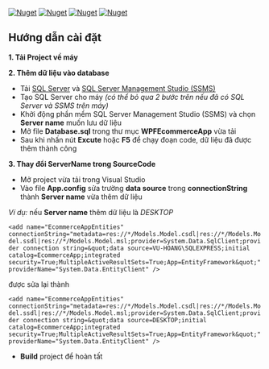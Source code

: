 [![Nuget][materialDesignThemes-shield]][materialDesignThemes-url]   [![Nuget][liveChart-shield]][liveChart-url] [![Nuget][entityFramework-shield]][entityFramework-url]  [![Nuget][firebaseStorage-shield]][firebaseStorage-url]

<!-- MARKDOWN LINKS & IMAGES -->
[materialDesignThemes-shield]: https://img.shields.io/nuget/v/MaterialDesignThemes?label=MaterialDesignThemes&logo=MaterialDesignThemes
[materialDesignThemes-url]: https://www.nuget.org/packages/MaterialDesignThemes/
[entityFramework-shield]: https://img.shields.io/nuget/v/EntityFramework?label=EntityFramework&logo=EntityFramework
[entityFramework-url]: https://www.nuget.org/packages/EntityFramework/
[liveChart-shield]: https://img.shields.io/nuget/v/LiveCharts.Wpf?label=LiveCharts.Wpf&logo=MaterialDesignThemes
[liveChart-url]: https://www.nuget.org/packages/LiveCharts.Wpf
[firebaseStorage-shield]: https://img.shields.io/nuget/v/FirebaseStorage.net?label=FirebaseStorage.net&logo=FirebaseStorage.net
[firebaseStorage-url]: https://www.nuget.org/packages/FirebaseStorage.net

## Hướng dẫn cài đặt
 **1. Tải Project về máy**
 
 **2. Thêm dữ liệu vào database**
 - Tải [SQL Server](https://www.microsoft.com/en-us/sql-server/sql-server-downloads) và [SQL Server Management Studio (SSMS)](https://learn.microsoft.com/en-us/sql/ssms/download-sql-server-management-studio-ssms?view=sql-server-ver16)
 - Tạo SQL Server cho máy
*(có thể bỏ qua 2 bước trên nếu đã có SQL Server và SSMS trên máy)*
 - Khởi động phần mềm SQL Server Management Studio (SSMS) và chọn **Server name** muốn lưu dữ liệu
 - Mở file **Database.sql** trong thư mục **WPFEcommerceApp** vừa tải
 - Sau khi nhấn nút **Excute** hoặc **F5** để chạy đoạn code, dữ liệu đã được thêm thành công

**3. Thay đổi ServerName trong SourceCode**
- Mở project vừa tải trong Visual Studio 
- Vào file **App.config** sửa trường **data source** trong **connectionString** thành **Server name** vừa thêm dữ liệu

*Ví dụ:* nếu **Server name** thêm dữ liệu là *DESKTOP*

`<add name="EcommerceAppEntities" connectionString="metadata=res://*/Models.Model.csdl|res://*/Models.Model.ssdl|res://*/Models.Model.msl;provider=System.Data.SqlClient;provider connection string=&quot;data source=VU-HOANG\SQLEXPRESS;initial catalog=EcommerceApp;integrated security=True;MultipleActiveResultSets=True;App=EntityFramework&quot;" providerName="System.Data.EntityClient" />`

được sửa lại thành 

`<add name="EcommerceAppEntities" connectionString="metadata=res://*/Models.Model.csdl|res://*/Models.Model.ssdl|res://*/Models.Model.msl;provider=System.Data.SqlClient;provider connection string=&quot;data source=DESKTOP;initial catalog=EcommerceApp;integrated security=True;MultipleActiveResultSets=True;App=EntityFramework&quot;" providerName="System.Data.EntityClient" />`
- **Build** project để hoàn tất

